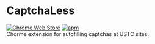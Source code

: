 # CaptchaLess
[![Chrome Web Store](https://img.shields.io/chrome-web-store/v/nimelepbpejjlbmoobocpfnjhihnpked.svg?maxAge=2592000)](https://chrome.google.com/webstore/detail/captchaless/claimmbgfkbkkjdibcghloeibcifnodn) [![apm](https://img.shields.io/apm/l/vim-mode.svg?maxAge=2592000)](https://opensource.org/licenses/MIT)  
Chorme extension for autofilling captchas at USTC sites.
